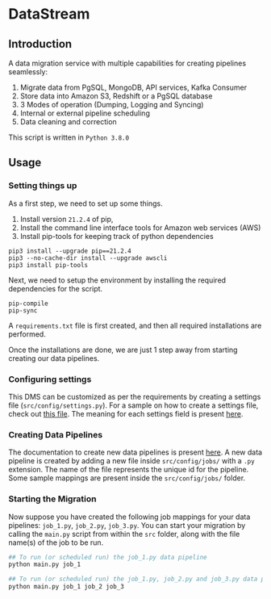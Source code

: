 # DataStream

## Introduction

A data migration service with multiple capabilities for creating pipelines seamlessly:
1. Migrate data from PgSQL, MongoDB, API services, Kafka Consumer
2. Store data into Amazon S3, Redshift or a PgSQL database
3. 3 Modes of operation (Dumping, Logging and Syncing)
4. Internal or external pipeline scheduling
5. Data cleaning and correction

This script is written in ```Python 3.8.0```

## Usage

### Setting things up

As a first step, we need to set up some things. 
1. Install version ```21.2.4``` of pip, 
2. Install the command line interface tools for Amazon web services (AWS)
3. Install pip-tools for keeping track of python dependencies

```
pip3 install --upgrade pip==21.2.4
pip3 --no-cache-dir install --upgrade awscli
pip3 install pip-tools
```

Next, we need to setup the environment by installing the required dependencies for the script.
```
pip-compile
pip-sync
```

A ```requirements.txt``` file is first created, and then all required installations are performed.

Once the installations are done, we are just 1 step away from starting creating our data pipelines.

### Configuring settings

This DMS can be customized as per the requirements by creating a settings file (```src/config/settings.py```). For a sample on how to create a settings file, check out [this file](sample_config/settings.py). The meaning for each settings field is present [here](src/config/README.md).

### Creating Data Pipelines

The documentation to create new data pipelines is present [here](src/config/README.md). A new data pipeline is created by adding a new file inside ```src/config/jobs/``` with a ```.py``` extension. The name of the file represents the unique id for the pipeline. Some sample mappings are present inside the ```src/config/jobs/``` folder.

### Starting the Migration

Now suppose you have created the following job mappings for your data pipelines: ```job_1.py```, ```job_2.py```, ```job_3.py```. You can start your migration by calling the ```main.py``` script from within the ```src``` folder, along with the file name(s) of the job to be run.

```python
## To run (or scheduled run) the job_1.py data pipeline
python main.py job_1
```

```python
## To run (or scheduled run) the job_1.py, job_2.py and job_3.py data pipeline together
python main.py job_1 job_2 job_3
```